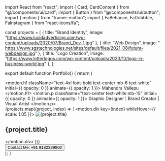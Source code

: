 import React from "react";
import { Card, CardContent } from "@/components/ui/card";
import { Button } from "@/components/ui/button";
import { motion } from "framer-motion";
import { FaBehance, FaDribbble, FaInstagram } from "react-icons/fa";

const projects = [
  { title: "Brand Identity", image: "https://www.lucidadvertising.com/wp-content/uploads/2020/07/Brand_Dev-1.jpg" },
  { title: "Web Design", image: " https://www.sgstechnologies.net/sites/default/files/2021-08/future-webdesign.jpg" },
  { title: "Logo Creation", image: "https://www.letterlogos.com/wp-content/uploads/2023/10/logo-in-business-world.jpg" },
];

export default function Portfolio() {
  return (
    <div className="min-h-screen bg-red-500 p-6">
      <motion.h1 className="text-4xl font-bold text-center mb-6 text-white" initial={{ opacity: 0 }} animate={{ opacity: 1 }}>
        Mahendra Vallepu
      </motion.h1>
      <motion.p className="text-center text-white mb-10" initial={{ opacity: 0 }} animate={{ opacity: 1 }}>
        Graphic Designer | Brand Creator | Visual Artist
      </motion.p>
      <div className="grid grid-cols-1 md:grid-cols-3 gap-6">
        {projects.map((project, index) => (
          <motion.div key={index} whileHover={{ scale: 1.05 }}>
            <Card>
              <img src={project.image} alt={project.title} className="rounded-t-2xl w-full h-48 object-cover" />
              <CardContent>
                <h2 className="text-lg font-semibold">{project.title}</h2>
              </CardContent>
            </Card>
          </motion.div>
        ))}
      </div>
      <div className="text-center mt-10">
        <Button className="mr-4">Contact Me: +91 9182339902</Button>
        <a href="#" className="text-xl mx-2"><FaBehance /></a>
        <a href="#" className="text-xl mx-2"><FaDribbble /></a>
        <a href="#" className="text-xl mx-2"><FaInstagram /></a>
      </div>
    </div>
  );
}
